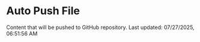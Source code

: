 # Auto Push File

Content that will be pushed to GitHub repository.
Last updated: 07/27/2025, 06:51:56 AM